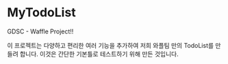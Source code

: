 # MyTodoList
GDSC - Waffle Project!!

이 프로젝트는 다양하고 편리한 여러 기능을 추가하여 저희 와플팀 만의 TodoList를 만들려 합니다. 이것은 간단한 기본틀로 테스트하기 위해 만든 것입니다. 
